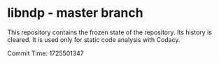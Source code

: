 # libndp - master branch

This repository contains the frozen state of the repository.
Its history is cleared. It is used only for static code
analysis with Codacy.

Commit Time: 1725501347